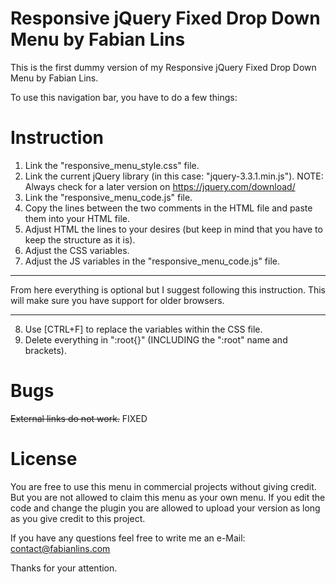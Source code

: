 # Responsive jQuery Fixed Drop Down Menu by Fabian Lins
This is the first dummy version of my Responsive jQuery Fixed Drop Down Menu by Fabian Lins.

To use this navigation bar, you have to do a few things:

# Instruction
1. Link the "responsive_menu_style.css" file.
2. Link the current jQuery library (in this case: "jquery-3.3.1.min.js").
  NOTE: Always check for a later version on https://jquery.com/download/
3. Link the "responsive_menu_code.js" file.
4. Copy the lines between the two comments in the HTML file and paste them into your HTML file.
5. Adjust HTML the lines to your desires (but keep in mind that you have to keep the structure as it is).
6. Adjust the CSS variables.
7. Adjust the JS variables in the "responsive_menu_code.js" file.
_______________________
  From here everything is optional but I suggest following this instruction.
  This will make sure you have support for older browsers.
_______________________  
8. Use [CTRL+F] to replace the variables within the CSS file.
9. Delete everything in ":root{}" (INCLUDING the ":root" name and brackets).

# Bugs
~~External links do not work.~~ FIXED

# License
You are free to use this menu in commercial projects without giving credit.
But you are not allowed to claim this menu as your own menu.
If you edit the code and change the plugin you are allowed to upload your version as long as you give credit to this project.

If you have any questions feel free to write me an e-Mail:
contact@fabianlins.com

Thanks for your attention.
